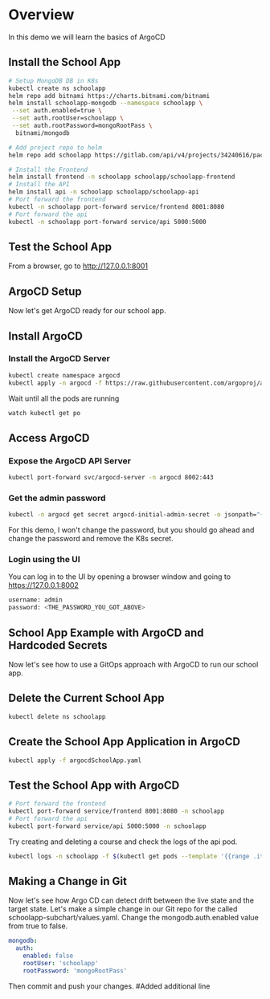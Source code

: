 # Overview
In this demo we will learn the basics of ArgoCD

## Install the School App
```bash
# Setup MongoDB DB in K8s
kubectl create ns schoolapp
helm repo add bitnami https://charts.bitnami.com/bitnami
helm install schoolapp-mongodb --namespace schoolapp \
 --set auth.enabled=true \
 --set auth.rootUser=schoolapp \
 --set auth.rootPassword=mongoRootPass \
  bitnami/mongodb

# Add project repo to helm
helm repo add schoolapp https://gitlab.com/api/v4/projects/34240616/packages/helm/stable

# Install the Frontend
helm install frontend -n schoolapp schoolapp/schoolapp-frontend
# Install the API
helm install api -n schoolapp schoolapp/schoolapp-api
# Port forward the frontend
kubectl -n schoolapp port-forward service/frontend 8001:8080
# Port forward the api
kubectl -n schoolapp port-forward service/api 5000:5000
```

## Test the School App

From a browser, go to http://127.0.0.1:8001

## ArgoCD Setup

Now let's get ArgoCD ready for our school app.

## Install ArgoCD

### Install the ArgoCD Server

```bash
kubectl create namespace argocd
kubectl apply -n argocd -f https://raw.githubusercontent.com/argoproj/argo-cd/stable/manifests/install.yaml
```

Wait until all the pods are running

```bash
watch kubectl get po
```

## Access ArgoCD

### Expose the ArgoCD API Server

```bash
kubectl port-forward svc/argocd-server -n argocd 8002:443
```

### Get the admin password

```bash
kubectl -n argocd get secret argocd-initial-admin-secret -o jsonpath="{.data.password}" | base64 -d; echo
```

For this demo, I won't change the password, but you should go ahead and change the password and remove the K8s secret.

### Login using the UI

You can log in to the UI by opening a browser window and going to https://127.0.0.1:8002

```bash
username: admin
password: <THE_PASSWORD_YOU_GOT_ABOVE>
```

## School App Example with ArgoCD and Hardcoded Secrets

Now let's see how to use a GitOps approach with ArgoCD to run our school app.

## Delete the Current School App

```bash
kubectl delete ns schoolapp
```

## Create the School App Application in ArgoCD

```bash
kubectl apply -f argocdSchoolApp.yaml
```

## Test the School App with ArgoCD

```bash
# Port forward the frontend
kubectl port-forward service/frontend 8001:8080 -n schoolapp
# Port forward the api
kubectl port-forward service/api 5000:5000 -n schoolapp
```

Try creating and deleting a course and check the logs of the api pod.

```bash
kubectl logs -n schoolapp -f $(kubectl get pods --template '{{range .items}}{{.metadata.name}}{{end}}' --selector=app=api) -c api
```

## Making a Change in Git

Now let's see how Argo CD can detect drift between the live state and the target state. Let's make a simple change in our Git repo for the called schoolapp-subchart/values.yaml. Change the mongodb.auth.enabled value from true to false.

```yaml
mongodb:
  auth:
    enabled: false
    rootUser: 'schoolapp'
    rootPassword: 'mongoRootPass'
```
Then commit and push your changes.
#Added additional line
